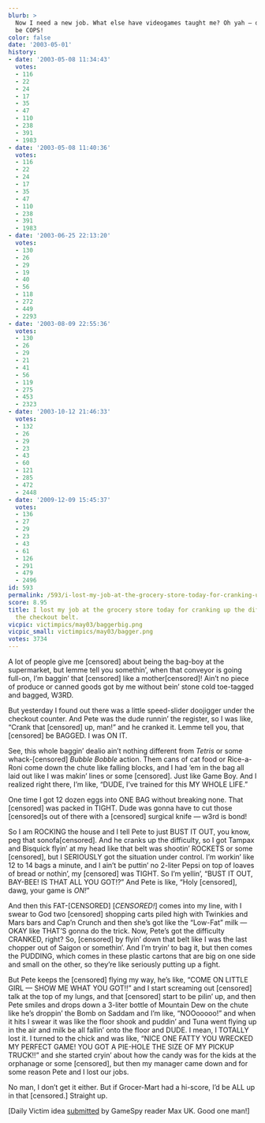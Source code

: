 ```yaml
---
blurb: >
  Now I need a new job. What else have videogames taught me? Oh yah — dude, let's
  be COPS!
color: false
date: '2003-05-01'
history:
- date: '2003-05-08 11:34:43'
  votes:
  - 116
  - 22
  - 24
  - 17
  - 35
  - 47
  - 110
  - 238
  - 391
  - 1983
- date: '2003-05-08 11:40:36'
  votes:
  - 116
  - 22
  - 24
  - 17
  - 35
  - 47
  - 110
  - 238
  - 391
  - 1983
- date: '2003-06-25 22:13:20'
  votes:
  - 130
  - 26
  - 29
  - 19
  - 40
  - 56
  - 118
  - 272
  - 449
  - 2293
- date: '2003-08-09 22:55:36'
  votes:
  - 130
  - 26
  - 29
  - 21
  - 41
  - 56
  - 119
  - 275
  - 453
  - 2323
- date: '2003-10-12 21:46:33'
  votes:
  - 132
  - 26
  - 29
  - 23
  - 43
  - 60
  - 121
  - 285
  - 472
  - 2448
- date: '2009-12-09 15:45:37'
  votes:
  - 136
  - 27
  - 29
  - 23
  - 43
  - 61
  - 126
  - 291
  - 479
  - 2496
id: 593
permalink: /593/i-lost-my-job-at-the-grocery-store-today-for-cranking-up-the-difficulty-on-the-checkout-belt/
score: 8.95
title: I lost my job at the grocery store today for cranking up the difficulty on
  the checkout belt.
vicpic: victimpics/may03/baggerbig.png
vicpic_small: victimpics/may03/bagger.png
votes: 3734
---
```


A lot of people give me \[censored\] about being the bag-boy at the
supermarket, but lemme tell you somethin’, when that conveyor is going
full-on, I’m baggin’ that \[censored\] like a mother\[censored\]! Ain’t
no piece of produce or canned goods got by me without bein’ stone cold
toe-tagged and bagged, W3RD.

But yesterday I found out there was a little speed-slider doojigger
under the checkout counter. And Pete was the dude runnin’ the register,
so I was like, “Crank that \[censored\] up, man!” and he cranked it.
Lemme tell you, that \[censored\] be BAGGED. I was ON IT.

See, this whole baggin’ dealio ain’t nothing different from *Tetris* or
some whack-\[censored\] *Bubble Bobble* action. Them cans of cat food or
Rice-a-Roni come down the chute like falling blocks, and I had ‘em in
the bag all laid out like I was makin’ lines or some \[censored\]. Just
like Game Boy. And I realized right there, I’m like, “DUDE, I’ve trained
for this MY WHOLE LIFE.”

One time I got 12 dozen eggs into ONE BAG without breaking none. That
\[censored\] was packed in TIGHT. Dude was gonna have to cut those
\[censored\]s out of there with a \[censored\] surgical knife — w3rd is
bond!

So I am ROCKING the house and I tell Pete to just BUST IT OUT, you know,
peg that sonofa\[censored\]. And he cranks up the difficulty, so I got
Tampax and Bisquick flyin’ at my head like that belt was shootin’
ROCKETS or some \[censored\], but I SERIOUSLY got the situation under
control. I’m workin’ like 12 to 14 bags a minute, and I ain’t be puttin’
no 2-liter Pepsi on top of loaves of bread or nothin’, my \[censored\]
was TIGHT. So I’m yellin’, “BUST IT OUT, BAY-BEE! IS THAT ALL YOU GOT!?”
And Pete is like, “Holy \[censored\], dawg, your game is *ON!*”

And then this FAT-\[CENSORED\] \[*CENSORED!*\] comes into my line, with
I swear to God two \[censored\] shopping carts piled high with Twinkies
and Mars bars and Cap’n Crunch and then she’s got like the “Low-Fat”
milk — OKAY like THAT’S gonna do the trick. Now, Pete’s got the
difficulty CRANKED, right? So, \[censored\] by flyin’ down that belt
like I was the last chopper out of Saigon or somethin’. And I’m tryin’
to bag it, but then comes the PUDDING, which comes in these plastic
cartons that are big on one side and small on the other, so they’re like
seriously putting up a fight.

But Pete keeps the \[censored\] flying my way, he’s like, “COME ON
LITTLE GIRL — SHOW ME WHAT YOU GOT!!” and I start screaming out
\[censored\] talk at the top of my lungs, and that \[censored\] start to
be pilin’ up, and then Pete smiles and drops down a 3-liter bottle of
Mountain Dew on the chute like he’s droppin’ the Bomb on Saddam and I’m
like, “NOOooooo!” and when it hits I swear it was like the floor shook
and puddin’ and Tuna went flying up in the air and milk be all fallin’
onto the floor and DUDE. I mean, I TOTALLY lost it. I turned to the
chick and was like, “NICE ONE FATTY YOU WRECKED MY PERFECT GAME! YOU GOT
A PIE-HOLE THE SIZE OF MY PICKUP TRUCK!!” and she started cryin’ about
how the candy was for the kids at the orphanage or some \[censored\],
but then my manager came down and for some reason Pete and I lost our
jobs.

No man, I don’t get it either. But if Grocer-Mart had a hi-score, I’d be
ALL up in that \[censored.\] Straight up.

\[Daily Victim idea
[submitted](https://web.archive.org/web/20030501000000/http://feedback.gamespy.com/)
by GameSpy reader Max UK. Good one man!\]